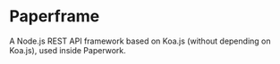 # Paperframe
A Node.js REST API framework based on Koa.js (without depending on Koa.js), used inside Paperwork.
